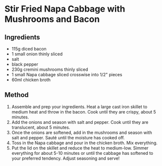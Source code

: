 # Stir Fried Napa Cabbage with Mushrooms and Bacon

## Ingredients

- 115g diced bacon
- 1 small onion thinly sliced
- salt
- black pepper
- 230g cremini mushrooms thinly sliced
- 1 small Napa cabbage sliced crosswise into 1/2" pieces
- 60ml chicken broth

## Method

1. Assemble and prep your ingredients. Heat a large cast iron skillet to medium heat and throw in the bacon. Cook until they are crispy, about 5 minutes.
2. Add the onions and season with salt and pepper. Cook until they are translucent, about 5 minutes.
3. Once the onions are softened, add in the mushrooms and season with salt and pepper. Sauté until the moisture has cooked off.
4. Toss in the Napa cabbage and pour in the chicken broth. Mix everything.
5. Put the lid on the skillet and reduce the heat to medium-low. Simmer everything for about 5-10 minutes or until the cabbage has softened to your preferred tendency. Adjust seasoning and serve!
